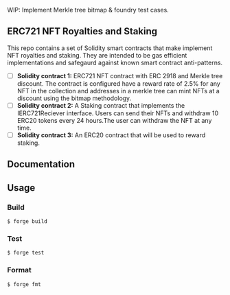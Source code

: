 WIP: Implement Merkle tree bitmap & foundry test cases.

## ERC721 NFT Royalties and Staking

This repo contains a set of Solidity smart contracts that make implement NFT royalties and staking. They are intended to be gas efficient implementations and safegaurd against known smart contract anti-patterns. 
- [ ]  **Solidity contract 1:** ERC721 NFT contract with ERC 2918 and Merkle tree discount. The contract is configured have a reward rate of 2.5% for any NFT in the collection and addresses in a merkle tree can mint NFTs at a discount using the bitmap methodology.
- [ ]  **Solidity contract 2:** A Staking contract that implements the IERC721Reciever interface. Users can send their NFTs and withdraw 10 ERC20 tokens every 24 hours.The user can withdraw the NFT at any time.
- [ ]  **Solidity contract 3:** An ERC20 contract that will be used to reward staking. 

## Documentation

## Usage

### Build

```shell
$ forge build
```

### Test

```shell
$ forge test
```

### Format

```shell
$ forge fmt
```
